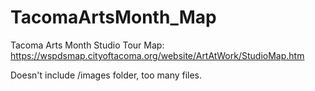 # TacomaArtsMonth_Map
Tacoma Arts Month Studio Tour Map: https://wspdsmap.cityoftacoma.org/website/ArtAtWork/StudioMap.htm

Doesn't include /images folder, too many files.
